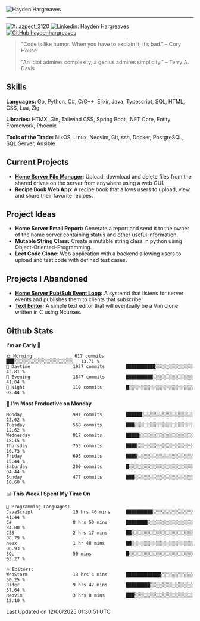 ![Hayden Hargreaves](./assets/github-header-image.png)

<hr>

[![X: azpect_3120](https://img.shields.io/twitter/follow/azpect_3120?style=social)](https://x.com/azpect_3120)
[![Linkedin: Hayden Hargreaves](https://img.shields.io/badge/-Hayden%20Hargreaves-blue?style=flat-square&logo=Linkedin&logoColor=white&link=https://www.linkedin.com/in/hayden-hargreaves-37b2802a4/)](https://www.linkedin.com/in/hayden-hargreaves-37b2802a4/)
[![GitHub haydenhargreaves](https://img.shields.io/github/followers/haydenhargreaves?label=follow&style=social)](https://github.com/haydenhargreaves)

> "Code is like humor. When you have to explain it, it’s bad." – Cory House
> 
> "An idiot admires complexity, a genius admires simplicity." – Terry A. Davis

## Skills
**Languages:** Go, Python, C#, C/C++, Elixir, Java, Typescript, SQL, HTML, CSS, Lua, Zig

**Libraries:** HTMX, Gin, Tailwind CSS, Spring Boot, .NET Core, Entity Framework, Phoenix

**Tools of the Trade:** NixOS, Linux, Neovim, Git, ssh, Docker, PostgreSQL, SQL Server, Ansible


## Current Projects 
- **[Home Server File Manager](https://github.com/haydenhargreaves/ServerFileManager):** Upload, download and delete files from the shared drives on the server from anywhere using a web GUI.
- **Recipe Book Web App**: A recipe book that allows users to upload, view, and share their favorite recipes.


## Project Ideas
- **Home Server Email Report:** Generate a report and send it to the owner of the home server containing status and other useful information.
- **Mutable String Class:** Create a mutable string class in python using Object-Oriented-Programming.
- **Leet Code Clone**: Web application with a backend allowing users to upload and test code with defined test cases.

## Projects I Abandoned 
- **[Home Server Pub/Sub Event Loop](https://github.com/haydenhargreaves/TCPNotificationManager):** A systemd that listens for server events and publishes them to clients that subscribe.
- **[Text Editor](https://github.com/haydenhargreaves/TextEditor):** A simple text editor that will eventually be a Vim clone written in C using Ncurses.



## Github Stats

<!--START_SECTION:waka-->
**I'm an Early 🐤** 

```text
🌞 Morning                617 commits         ███░░░░░░░░░░░░░░░░░░░░░░   13.71 % 
🌆 Daytime                1927 commits        ███████████░░░░░░░░░░░░░░   42.81 % 
🌃 Evening                1847 commits        ██████████░░░░░░░░░░░░░░░   41.04 % 
🌙 Night                  110 commits         █░░░░░░░░░░░░░░░░░░░░░░░░   02.44 % 
```
📅 **I'm Most Productive on Monday** 

```text
Monday                   991 commits         ██████░░░░░░░░░░░░░░░░░░░   22.02 % 
Tuesday                  568 commits         ███░░░░░░░░░░░░░░░░░░░░░░   12.62 % 
Wednesday                817 commits         █████░░░░░░░░░░░░░░░░░░░░   18.15 % 
Thursday                 753 commits         ████░░░░░░░░░░░░░░░░░░░░░   16.73 % 
Friday                   695 commits         ████░░░░░░░░░░░░░░░░░░░░░   15.44 % 
Saturday                 200 commits         █░░░░░░░░░░░░░░░░░░░░░░░░   04.44 % 
Sunday                   477 commits         ███░░░░░░░░░░░░░░░░░░░░░░   10.60 % 
```


📊 **This Week I Spent My Time On** 

```text
💬 Programming Languages: 
JavaScript               10 hrs 46 mins      ██████████░░░░░░░░░░░░░░░   41.44 % 
C#                       8 hrs 50 mins       ████████░░░░░░░░░░░░░░░░░   34.00 % 
CSS                      2 hrs 17 mins       ██░░░░░░░░░░░░░░░░░░░░░░░   08.79 % 
heex                     1 hr 48 mins        ██░░░░░░░░░░░░░░░░░░░░░░░   06.93 % 
SQL                      50 mins             █░░░░░░░░░░░░░░░░░░░░░░░░   03.27 % 

🔥 Editors: 
WebStorm                 13 hrs 4 mins       █████████████░░░░░░░░░░░░   50.25 % 
Rider                    9 hrs 47 mins       █████████░░░░░░░░░░░░░░░░   37.64 % 
Neovim                   3 hrs 8 mins        ███░░░░░░░░░░░░░░░░░░░░░░   12.10 % 
```


 Last Updated on 12/06/2025 01:30:51 UTC
<!--END_SECTION:waka-->
